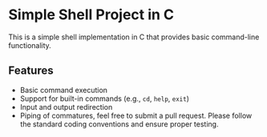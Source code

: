  # Simple Shell Project in C

This is a simple shell implementation in C that provides basic command-line functionality.

## Features

- Basic command execution
- Support for built-in commands (e.g., `cd`, `help`, `exit`)
- Input and output redirection
- Piping of commatures, feel free to submit a pull request. Please follow the standard coding conventions and ensure proper testing.
